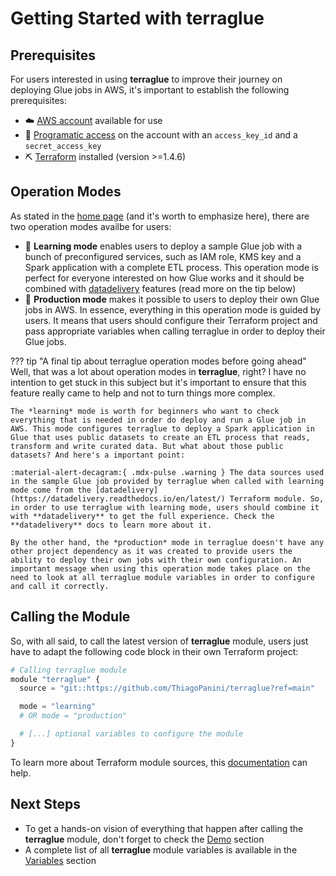 # Getting Started with terraglue

## Prerequisites

For users interested in using **terraglue** to improve their journey on deploying Glue jobs in AWS, it's important to establish the following prerequisites:

- ☁️ [AWS account](https://aws.amazon.com/premiumsupport/knowledge-center/create-and-activate-aws-account/) available for use
- 🔑 [Programatic access](https://docs.aws.amazon.com/general/latest/gr/aws-sec-cred-types.html) on the account with an `access_key_id` and a `secret_access_key`
- ⛏ [Terraform](https://www.terraform.io/) installed (version >=1.4.6)

## Operation Modes

As stated in the [home page](../index.md#how-does-it-work) (and it's worth to emphasize here), there are two operation modes availbe for users:

- 🤖 **Learning mode** enables users to deploy a sample Glue job with a bunch of preconfigured services, such as IAM role, KMS key and a Spark application with a complete ETL process. This operation mode is perfect for everyone interested on how Glue works and it should be combined with [datadelivery](https://datadelivery.readthedocs.io/en/latest/) features (read more on the tip below)
- 🚀 **Production mode** makes it possible to users to deploy their own Glue jobs in AWS. In essence, everything in this operation mode is guided by users. It means that users should configure their Terraform project and pass appropriate variables when calling terraglue in order to deploy their Glue jobs.

??? tip "A final tip about terraglue operation modes before going ahead"
    Well, that was a lot about operation modes in **terraglue**, right? I have no intention to get stuck in this subject but it's important to ensure that this feature really came to help and not to turn things more complex.

    The *learning* mode is worth for beginners who want to check everything that is needed in order do deploy and run a Glue job in AWS. This mode configures terraglue to deploy a Spark application in Glue that uses public datasets to create an ETL process that reads, transform and write curated data. But what about those public datasets? And here's a important point:

    :material-alert-decagram:{ .mdx-pulse .warning } The data sources used in the sample Glue job provided by terraglue when called with learning mode come from the [datadelivery](https://datadelivery.readthedocs.io/en/latest/) Terraform module. So, in order to use terraglue with learning mode, users should combine it with **datadelivery** to get the full experience. Check the **datadelivery** docs to learn more about it.
    
    By the other hand, the *production* mode in terraglue doesn't have any other project dependency as it was created to provide users the ability to deploy their own jobs with their own configuration. An important message when using this operation mode takes place on the need to look at all terraglue module variables in order to configure and call it correctly.

## Calling the Module

So, with all said, to call the latest version of **terraglue** module, users just have to adapt the following code block in their own Terraform project:

```python
# Calling terraglue module
module "terraglue" {
  source = "git::https://github.com/ThiagoPanini/terraglue?ref=main"

  mode = "learning"
  # OR mode = "production"

  # [...] optional variables to configure the module
}
```

To learn more about Terraform module sources, this [documentation](https://developer.hashicorp.com/terraform/language/modules/sources#github) can help.

## Next Steps

- To get a hands-on vision of everything that happen after calling the **terraglue** module, don't forget to check the [Demo](../demos/about.md) section
- A complete list of all **terraglue** module variables is available in the [Variables](../variables/variables.md) section